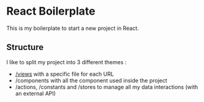 # React Boilerplate

This is my boilerplate to start a new project in React.

## Structure

I like to split my project into 3 different themes :
- [/views](../blob/master/views) with a specific file for each URL
- /components with all the component used inside the project
- /actions, /constants and /stores to manage all my data interactions (with an external API)